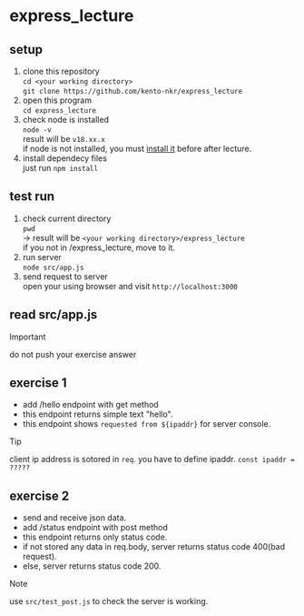 # express_lecture

## setup
1.  clone this repository  
`cd <your working directory>`  
`git clone https://github.com/kento-nkr/express_lecture`
2. open this program  
`cd express_lecture`
3. check node is installed  
`node -v`  
result will be `v18.xx.x`  
if node is not installed, you must [install it](https://qiita.com/echolimitless/items/83f8658cf855de04b9ce) before after lecture.  
5. install dependecy files  
just run `npm install`

## test run  
1. check current directory  
`pwd`  
-> result will be `<your working directory>/express_lecture`  
if you not in /express_lecture, move to it.
2. run server  
`node src/app.js`  
3. send request to server  
open your using browser and visit `http://localhost:3000`

## read src/app.js

> [!IMPORTANT]
> do not push your exercise answer

## exercise 1
- add /hello endpoint with get method
- this endpoint returns simple text "hello".
- this endpoint shows `requested from ${ipaddr}` for server console.  

> [!TIP]
> client ip address is sotored in `req`.
> you have to define ipaddr. `const ipaddr = ?????`

## exercise 2
- send and receive json data.
- add /status endpoint with post method
- this endpoint returns only status code.
- if not stored any data in req.body, server returns status code 400(bad request).
- else, server returns status code 200.
> [!NOTE]
> use `src/test_post.js` to check the server is working.
